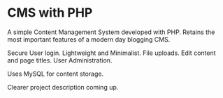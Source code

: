 # CMS with PHP


A simple Content Management System developed with PHP. Retains the  most important features of a modern day blogging CMS.

Secure User login.
Lightweight and Minimalist. 
File uploads.
Edit content and page titles.
User Administration.

Uses MySQL for content storage.

Clearer project description coming up.
